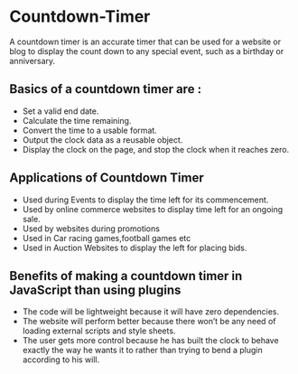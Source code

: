 # Countdown-Timer
A countdown timer is an accurate timer that can be used for a website or blog to display the count down to any special event, such as a birthday or anniversary.
<h2>Basics of a countdown timer are :</h2>
      <ul>
        <li>Set a valid end date.</li>
        <li>Calculate the time remaining.</li>
        <li>Convert the time to a usable format.</li>
        <li>Output the clock data as a reusable object.</li>
        <li>
          Display the clock on the page, and stop the clock when it reaches
          zero.
        </li>
      </ul>
      <h2>Applications of Countdown Timer</h2>
      <ul>
        <li>
          Used during Events to display the time left for its commencement.
        </li>
        <li>
          Used by online commerce websites to display time left for an ongoing
          sale.
        </li>
        <li>Used by websites during promotions</li>
        <li>Used in Car racing games,football games etc</li>
        <li>Used in Auction Websites to display the left for placing bids.</li>
      </ul>
      <h2>
        Benefits of making a countdown timer in JavaScript than using plugins
      </h2>
      <ul>
        <li>
          The code will be lightweight because it will have zero dependencies.
        </li>
        <li>
          The website will perform better because there won’t be any need of
          loading external scripts and style sheets.
        </li>
        <li>
          The user gets more control because he has built the clock to behave
          exactly the way he wants it to rather than trying to bend a plugin
          according to his will.
        </li>
      </ul>
